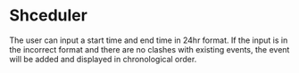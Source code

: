 # Shceduler

The user can input a start time and end time in 24hr format. If the input is in the incorrect format and there are no clashes with existing events, the event will be added and displayed in chronological order.
